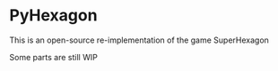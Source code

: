 # PyHexagon

This is an open-source re-implementation of the game SuperHexagon

Some parts are still WIP